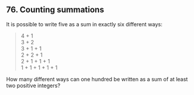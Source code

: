 ## 76. Counting summations

It is possible to write five as a sum in exactly six different ways:

> 4 + 1<br>
> 3 + 2<br>
> 3 + 1 + 1<br>
> 2 + 2 + 1<br>
> 2 + 1 + 1 + 1<br>
> 1 + 1 + 1 + 1 + 1

How many different ways can one hundred be written as a sum of at least two positive integers?
